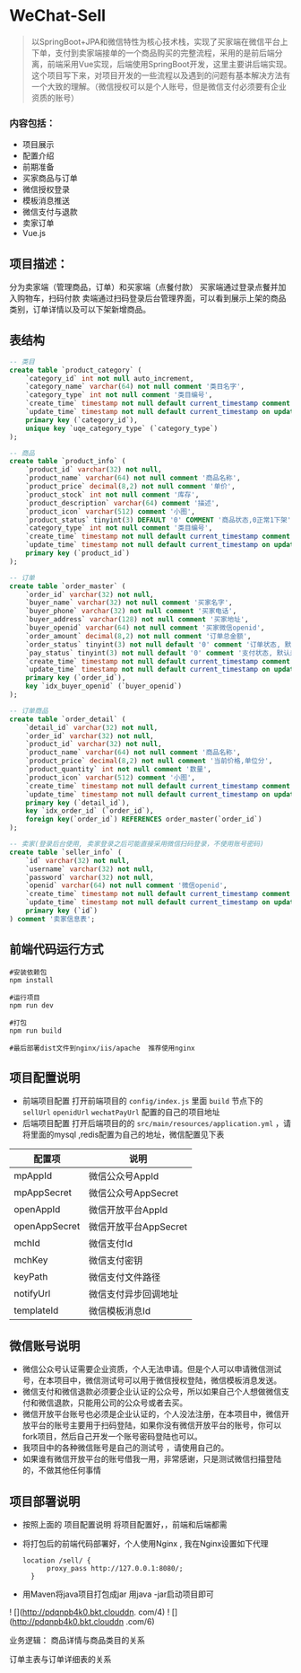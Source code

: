 # WeChat-Sell

>   以SpringBoot+JPA和微信特性为核心技术栈，实现了买家端在微信平台上下单，支付到卖家端接单的一个商品购买的完整流程，采用的是前后端分离，前端采用Vue实现，后端使用SpringBoot开发，这里主要讲后端实现。这个项目写下来，对项目开发的一些流程以及遇到的问题有基本解决方法有一个大致的理解。（微信授权可以是个人账号，但是微信支付必须要有企业资质的账号）


### 内容包括：

- 项目展示
- 配置介绍
- 前期准备
- 买家商品与订单
- 微信授权登录
- 模板消息推送
- 微信支付与退款
- 卖家订单
- Vue.js




## 项目描述：

分为卖家端（管理商品，订单）和买家端（点餐付款）
买家端通过登录点餐并加入购物车，扫码付款
卖端通过扫码登录后台管理界面，可以看到展示上架的商品类别，订单详情以及可以下架新增商品。

## 表结构
``` sql
-- 类目
create table `product_category` (
    `category_id` int not null auto_increment,
    `category_name` varchar(64) not null comment '类目名字',
    `category_type` int not null comment '类目编号',
    `create_time` timestamp not null default current_timestamp comment '创建时间',
    `update_time` timestamp not null default current_timestamp on update current_timestamp comment '修改时间',
    primary key (`category_id`),
    unique key `uqe_category_type` (`category_type`)
);

-- 商品
create table `product_info` (
    `product_id` varchar(32) not null,
    `product_name` varchar(64) not null comment '商品名称',
    `product_price` decimal(8,2) not null comment '单价',
    `product_stock` int not null comment '库存',
    `product_description` varchar(64) comment '描述',
    `product_icon` varchar(512) comment '小图',
    `product_status` tinyint(3) DEFAULT '0' COMMENT '商品状态,0正常1下架',
    `category_type` int not null comment '类目编号',
    `create_time` timestamp not null default current_timestamp comment '创建时间',
    `update_time` timestamp not null default current_timestamp on update current_timestamp comment '修改时间',
    primary key (`product_id`)
);

-- 订单
create table `order_master` (
    `order_id` varchar(32) not null,
    `buyer_name` varchar(32) not null comment '买家名字',
    `buyer_phone` varchar(32) not null comment '买家电话',
    `buyer_address` varchar(128) not null comment '买家地址',
    `buyer_openid` varchar(64) not null comment '买家微信openid',
    `order_amount` decimal(8,2) not null comment '订单总金额',
    `order_status` tinyint(3) not null default '0' comment '订单状态, 默认为新下单',
    `pay_status` tinyint(3) not null default '0' comment '支付状态, 默认未支付',
    `create_time` timestamp not null default current_timestamp comment '创建时间',
    `update_time` timestamp not null default current_timestamp on update current_timestamp comment '修改时间',
    primary key (`order_id`),
    key `idx_buyer_openid` (`buyer_openid`)
);

-- 订单商品
create table `order_detail` (
    `detail_id` varchar(32) not null,
    `order_id` varchar(32) not null,
    `product_id` varchar(32) not null,
    `product_name` varchar(64) not null comment '商品名称',
    `product_price` decimal(8,2) not null comment '当前价格,单位分',
    `product_quantity` int not null comment '数量',
    `product_icon` varchar(512) comment '小图',
    `create_time` timestamp not null default current_timestamp comment '创建时间',
    `update_time` timestamp not null default current_timestamp on update current_timestamp comment '修改时间',
    primary key (`detail_id`),
    key `idx_order_id` (`order_id`),
    foreign key(`order_id`) REFERENCES order_master(`order_id`)
);

-- 卖家(登录后台使用, 卖家登录之后可能直接采用微信扫码登录，不使用账号密码)
create table `seller_info` (
    `id` varchar(32) not null,
    `username` varchar(32) not null,
    `password` varchar(32) not null,
    `openid` varchar(64) not null comment '微信openid',
    `create_time` timestamp not null default current_timestamp comment '创建时间',
    `update_time` timestamp not null default current_timestamp on update current_timestamp comment '修改时间',
    primary key (`id`)
) comment '卖家信息表';
```


## 前端代码运行方式
``` 
#安装依赖包
npm install

#运行项目 
npm run dev  

#打包
npm run build

#最后部署dist文件到nginx/iis/apache  推荐使用nginx 
``` 

## 项目配置说明
-  前端项目配置  打开前端项目的 `config/index.js` 里面 `build` 节点下的 `sellUrl`  `openidUrl`  `wechatPayUrl`   配置的自己的项目地址
- 后端项目配置 打开后端项目的的 `src/main/resources/application.yml`  ，请将里面的mysql ,redis配置为自己的地址，微信配置见下表

| 配置项  | 说明 |
| ------------- | ------------- |
| mpAppId  |微信公众号AppId  |
| mpAppSecret  | 微信公众号AppSecret |
| openAppId  | 微信开放平台AppId |
|  openAppSecret |  微信开放平台AppSecret|
|  mchId | 微信支付Id |
| mchKey  |  微信支付密钥|
|keyPath   |微信支付文件路径  |
|   notifyUrl|  微信支付异步回调地址|
| templateId  |微信模板消息Id  |


## 微信账号说明
- 微信公众号认证需要企业资质，个人无法申请。但是个人可以申请微信测试号，在本项目中，微信测试号可以用于微信授权登陆，微信模板消息发送。
- 微信支付和微信退款必须要企业认证的公众号，所以如果自己个人想做微信支付和微信退款，只能用公司的公众号或者去买。
- 微信开放平台账号也必须是企业认证的，个人没法注册，在本项目中，微信开放平台的账号主要用于扫码登陆，如果你没有微信开放平台的账号，你可以fork项目，然后自己开发一个账号密码登陆也可以。
- 我项目中的各种微信账号是自己的测试号 ，请使用自己的。
- 如果谁有微信开放平台的账号借我一用，非常感谢，只是测试微信扫描登陆的，不做其他任何事情

## 项目部署说明
- 按照上面的 项目配置说明 将项目配置好，，前端和后端都需
- 将打包后的前端代码部署好，个人使用Nginx , 我在Nginx设置如下代理

      location /sell/ {
            proxy_pass http://127.0.0.1:8080/;
        }
- 用Maven将java项目打包成jar  用java -jar启动项目即可





! [](http://pdqnpb4k0.bkt.clouddn. com/4)
! [](http://pdqnpb4k0.bkt.clouddn .com/6)


业务逻辑：
商品详情与商品类目的关系

订单主表与订单详细表的关系
